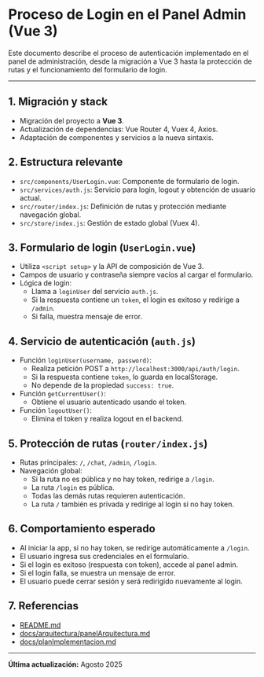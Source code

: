 # Proceso de Login en el Panel Admin (Vue 3)

Este documento describe el proceso de autenticación implementado en el panel de administración, desde la migración a Vue 3 hasta la protección de rutas y el funcionamiento del formulario de login.

---

## 1. Migración y stack
- Migración del proyecto a **Vue 3**.
- Actualización de dependencias: Vue Router 4, Vuex 4, Axios.
- Adaptación de componentes y servicios a la nueva sintaxis.

## 2. Estructura relevante
- `src/components/UserLogin.vue`: Componente de formulario de login.
- `src/services/auth.js`: Servicio para login, logout y obtención de usuario actual.
- `src/router/index.js`: Definición de rutas y protección mediante navegación global.
- `src/store/index.js`: Gestión de estado global (Vuex 4).

## 3. Formulario de login (`UserLogin.vue`)
- Utiliza `<script setup>` y la API de composición de Vue 3.
- Campos de usuario y contraseña siempre vacíos al cargar el formulario.
- Lógica de login:
  - Llama a `loginUser` del servicio `auth.js`.
  - Si la respuesta contiene un `token`, el login es exitoso y redirige a `/admin`.
  - Si falla, muestra mensaje de error.

## 4. Servicio de autenticación (`auth.js`)
- Función `loginUser(username, password)`:
  - Realiza petición POST a `http://localhost:3000/api/auth/login`.
  - Si la respuesta contiene `token`, lo guarda en localStorage.
  - No depende de la propiedad `success: true`.
- Función `getCurrentUser()`:
  - Obtiene el usuario autenticado usando el token.
- Función `logoutUser()`:
  - Elimina el token y realiza logout en el backend.

## 5. Protección de rutas (`router/index.js`)
- Rutas principales: `/`, `/chat`, `/admin`, `/login`.
- Navegación global:
  - Si la ruta no es pública y no hay token, redirige a `/login`.
  - La ruta `/login` es pública.
  - Todas las demás rutas requieren autenticación.
  - La ruta `/` también es privada y redirige al login si no hay token.

## 6. Comportamiento esperado
- Al iniciar la app, si no hay token, se redirige automáticamente a `/login`.
- El usuario ingresa sus credenciales en el formulario.
- Si el login es exitoso (respuesta con token), accede al panel admin.
- Si el login falla, se muestra un mensaje de error.
- El usuario puede cerrar sesión y será redirigido nuevamente al login.

## 7. Referencias
- [README.md](../README.md)
- [docs/arquitectura/panelArquitectura.md](./arquitectura/panelArquitectura.md)
- [docs/planImplementacion.md](./planImplementacion.md)

---

**Última actualización:** Agosto 2025
